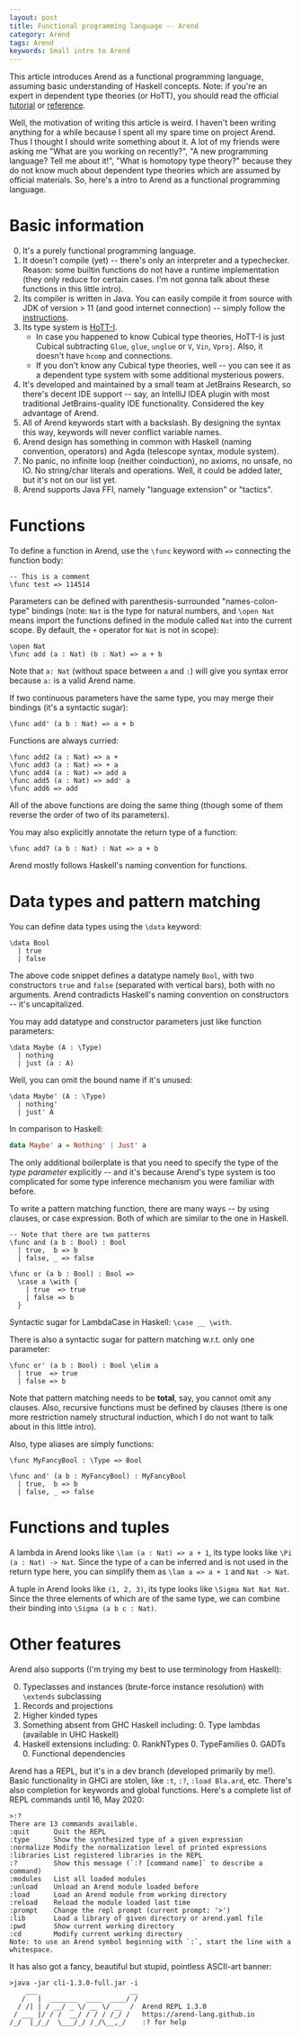 ```yaml
---
layout: post
title: Functional programming language -- Arend
category: Arend
tags: Arend
keywords: Small intro to Arend
---
```


This article introduces Arend as a functional programming language,
assuming basic understanding of Haskell concepts.
Note: if you're an expert in dependent type theories (or HoTT), you should read
the official [tutorial] or [reference].

Well, the motivation of writing this article is weird.
I haven't been writing anything for a while because I spent all my spare time on
project Arend. Thus I thought I should write something about it.
A lot of my friends were asking me "What are you working on recently?",
"A new programming language? Tell me about it!",
"What is homotopy type theory?" because they do not
know much about dependent type theories which are assumed by official materials.
So, here's a intro to Arend as a functional programming language.

# Basic information

 [instructions]: https://github.com/JetBrains/Arend/blob/master/ARCHITECTURE.md
 [reference]: https://arend-lang.github.io/documentation/language-reference
 [tutorial]: https://arend-lang.github.io/documentation/tutorial
 [HoTT-I]: https://arxiv.org/abs/2004.14195

0. It's a purely functional programming language.
0. It doesn't compile (yet) -- there's only an interpreter and a typechecker.
   Reason: some builtin functions do not have a runtime implementation
   (they only reduce for certain cases. I'm not gonna talk about these functions
   in this little intro).
0. Its compiler is written in Java. You can easily compile it from source with JDK
   of version > 11 (and good internet connection) -- simply follow the
   [instructions].
0. Its type system is [HoTT-I].
   + In case you happened to know Cubical type
     theories, HoTT-I is just Cubical subtracting `Glue`, `glue`, `unglue` or
     `V`, `Vin`, `Vproj`. Also, it doesn't have `hcomp` and connections.
   + If you don't know any Cubical type theories, well -- you can see it as a
     dependent type system with some additional mysterious powers.
0. It's developed and maintained by a small team at JetBrains Research,
   so there's decent IDE support -- say, an IntelliJ IDEA plugin with most
   traditional JetBrains-quality IDE functionality.
   Considered the key advantage of Arend.
0. All of Arend keywords start with a backslash.
   By designing the syntax this way, keywords will never conflict variable names.
0. Arend design has something in common with Haskell
   (naming convention, operators) and Agda (telescope syntax, module system).
0. No panic, no infinite loop (neither coinduction), no axioms, no unsafe, no IO.
   No string/char literals and operations. Well, it could be added later,
   but it's not on our list yet.
0. Arend supports Java FFI, namely "language extension" or "tactics".

# Functions

To define a function in Arend, use the `\func` keyword with `=>` connecting the
function body:

```arend
-- This is a comment
\func test => 114514
```

Parameters can be defined with parenthesis-surrounded "names-colon-type" bindings
(note: `Nat` is the type for natural numbers, and `\open Nat` means import the
functions defined in the module called `Nat` into the current scope. By default,
the `+` operator for `Nat` is not in scope):

```arend
\open Nat
\func add (a : Nat) (b : Nat) => a + b
```

Note that `a: Nat` (without space between `a` and `:`)
will give you syntax error because `a:` is a valid Arend name.

If two continuous parameters have the same type, you may merge their bindings
(it's a syntactic sugar):

```arend
\func add' (a b : Nat) => a + b
```

Functions are always curried:

```arend
\func add2 (a : Nat) => a +
\func add3 (a : Nat) => + a
\func add4 (a : Nat) => add a
\func add5 (a : Nat) => add' a
\func add6 => add
```

All of the above functions are doing the same thing
(though some of them reverse the order of two of its parameters).

You may also explicitly annotate the return type of a function:

```arend
\func add7 (a b : Nat) : Nat => a + b
```

Arend mostly follows Haskell's naming convention for functions.

# Data types and pattern matching

You can define data types using the `\data` keyword:

```arend
\data Bool
  | true
  | false
```

The above code snippet defines a datatype namely `Bool`, with two constructors
`true` and `false` (separated with vertical bars), both with no arguments.
Arend contradicts Haskell's naming convention on constructors -- it's uncapitalized.

You may add datatype and constructor parameters just like function parameters:

```arend
\data Maybe (A : \Type)
  | nothing
  | just (a : A)
```

Well, you can omit the bound name if it's unused:

```arend
\data Maybe' (A : \Type)
  | nothing'
  | just' A
```

In comparison to Haskell:

```haskell
data Maybe' a = Nothing' | Just' a
```

The only additional boilerplate is that you need to specify the type of the
_type parameter_ explicitly -- and it's because Arend's type system is too
complicated for some type inference mechanism you were familiar with before.

To write a pattern matching function, there are many ways -- by using clauses,
or case expression. Both of which are similar to the one in Haskell.

```arend
-- Note that there are two patterns
\func and (a b : Bool) : Bool
  | true,  b => b
  | false, _ => false
```

```arend
\func or (a b : Bool) : Bool =>
  \case a \with {
    | true  => true
    | false => b
  }
```

Syntactic sugar for LambdaCase in Haskell: `\case __ \with`.

There is also a syntactic sugar for pattern matching w.r.t. only one parameter:

```arend
\func or' (a b : Bool) : Bool \elim a
  | true  => true
  | false => b
```

Note that pattern matching needs to be **total**, say, you cannot omit any clauses.
Also, recursive functions must be defined by clauses
(there is one more restriction namely structural induction, which I do not want to
talk about in this little intro).

Also, type aliases are simply functions:

```arend
\func MyFancyBool : \Type => Bool

\func and' (a b : MyFancyBool) : MyFancyBool
  | true,  b => b
  | false, _ => false
```

# Functions and tuples

A lambda in Arend looks like `\lam (a : Nat) => a + 1`,
its type looks like `\Pi (a : Nat) -> Nat`.
Since the type of `a` can be inferred and is not used in the return type here,
you can simplify them as `\lam a => a + 1` and `Nat -> Nat`.

A tuple in Arend looks like `(1, 2, 3)`, its type looks like `\Sigma Nat Nat Nat`.
Since the three elements of which are of the same type, we can combine their binding
into `\Sigma (a b c : Nat)`.

# Other features

Arend also supports (I'm trying my best to use terminology from Haskell):

0. Typeclasses and instances (brute-force instance resolution) with
   `\extends` subclassing
0. Records and projections
0. Higher kinded types
0. Something absent from GHC Haskell including:
   0. Type lambdas (available in UHC Haskell)
0. Haskell extensions including:
   0. RankNTypes
   0. TypeFamilies
   0. GADTs
   0. Functional dependencies

Arend has a REPL, but it's in a dev branch (developed primarily by me!).
Basic functionality in GHCi are stolen, like `:t`, `:?`, `:load Bla.ard`, etc.
There's also completion for keywords and global functions.
Here's a complete list of REPL commands until 16, May 2020:

```
>:?
There are 13 commands available.
:quit      Quit the REPL
:type      Show the synthesized type of a given expression
:normalize Modify the normalization level of printed expressions
:libraries List registered libraries in the REPL
:?         Show this message (`:? [command name]` to describe a command)
:modules   List all loaded modules
:unload    Unload an Arend module loaded before
:load      Load an Arend module from working directory
:reload    Reload the module loaded last time
:prompt    Change the repl prompt (current prompt: '>')
:lib       Load a library of given directory or arend.yaml file
:pwd       Show current working directory
:cd        Modify current working directory
Note: to use an Arend symbol beginning with `:`, start the line with a whitespace.
```

It has also got a fancy, beautiful but stupid, pointless ASCII-art banner:

```
>java -jar cli-1.3.0-full.jar -i
    ___                       __
   /   |  _______  ____  ____/ /
  / /| | / __/ _ \/ __ \/ __  /  Arend REPL 1.3.0
 / ___ |/ / /  __/ / / / /_/ /   https://arend-lang.github.io
/_/  |_/_/  \___/_/ /_/\__,_/    :? for help
```
